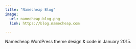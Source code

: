 ```yaml
---
title: "Namecheap Blog"
image:
  url: namecheap-blog.png
  link: https://blog.namecheap.com

---
```


Namecheap WordPress theme design & code in January 2015.
